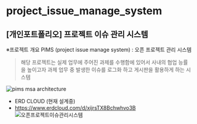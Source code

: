 # project_issue_manage_system
## [개인포트폴리오] 프로젝트 이슈 관리 시스템

 ※프로젝트 개요
 PIMS  (project issue manage system) 
  : 오픈 프로젝트 관리 시스템

> 해당 프로젝트는 실제 업무에 주어진  과제를 수행함에 있어서
> 사내의 협업 능률을 높이고자 과제 업무 중  발생한 이슈를 로그화 하고
> 게시판을 활용하게 하는 시스템 




![pims msa architecture](https://user-images.githubusercontent.com/63697029/158719736-e05d5470-fca7-4acc-9424-0333c4b07e83.jpg)


- ERD CLOUD (현재 설계중)
- https://www.erdcloud.com/d/xijrsTX8Bchwhvo3B
![오픈프로젝트이슈관리시스템](https://user-images.githubusercontent.com/63697029/156521763-303b22da-4d33-458a-8732-5cf726f62d34.png)

